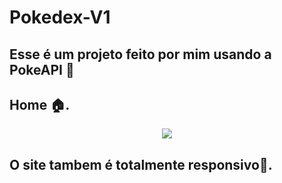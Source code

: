 # Pokedex-V1

 
## Esse é um projeto feito por mim usando a PokeAPI 📝<br>
<P>
  
  <p align="center">
    
   ## Home 🏠.

   <p align="center">

   <img width="" height="" src="https://github.com/MotahPedro/Pokedex-V1/assets/111978930/7ef9b496-b346-43ef-a031-ea202038605b">
</p>

## O site tambem é totalmente responsivo📱.
